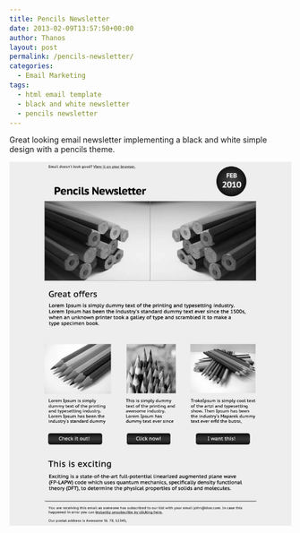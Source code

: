 ```yaml
---
title: Pencils Newsletter
date: 2013-02-09T13:57:50+00:00
author: Thanos
layout: post
permalink: /pencils-newsletter/
categories:
  - Email Marketing
tags:
  - html email template
  - black and white newsletter
  - pencils newsletter
---
```

Great looking email newsletter implementing a black and white simple design with a pencils theme.<!--more-->

![HTML Email Pencils Newsletter](/assets/pencils-newsletter-html-email.jpg "HTML Email Pencils Newsletter")
